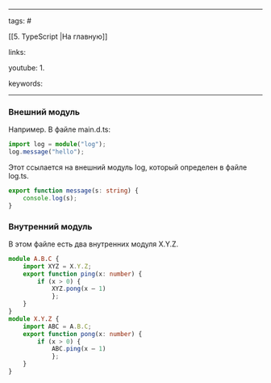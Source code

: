 ____

tags: #

[[5. TypeScript |На главную]]

links: 

youtube: 
1. 

keywords:

_____


### Внешний модуль

Например. В файле main.d.ts:

```typescript
import log = module("log");
log.message("hello");
```

Этот ссылается на внешний модуль log, который определен в файле log.ts.

```typescript
export function message(s: string) {
	console.log(s);
}
```

### Внутренний модуль

В этом файле есть два внутренних модуля X.Y.Z.

```typescript
module A.B.C {
	import XYZ = X.Y.Z;
	export function ping(x: number) {
		if (x > 0) {
			XYZ.pong(x – 1)
			};
	}
}
module X.Y.Z {
	import ABC = A.B.C;
	export function pong(x: number) {
		if (x > 0) {
			ABC.ping(x – 1)
			};
	}
}
```
